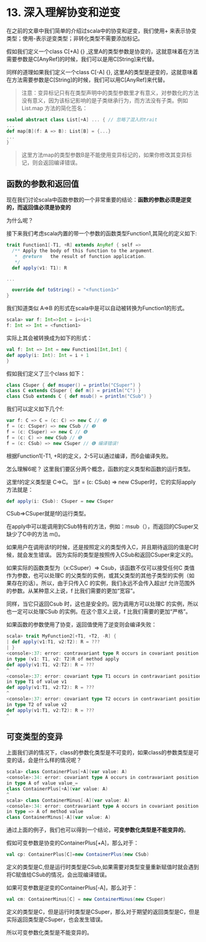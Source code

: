 # 13. 深入理解协变和逆变

在之前的文章中我们简单的介绍过scala中的协变和逆变，我们使用+ 来表示协变类型；使用-表示逆变类型；非转化类型不需要添加标记。

假如我们定义一个class C[+A] {} ,这里A的类型参数是协变的，这就意味着在方法需要参数是C[AnyRef]的时候，我们可以是用C[String]来代替。

同样的道理如果我们定义一个class C[-A] {}, 这里A的类型是逆变的，这就意味着在方法需要参数是C[String]的时候，我们可以用C[AnyRef]来代替。

>注意：变异标记只有在类型声明中的类型参数里才有意义，对参数化的方法没有意义，因为该标记影响的是子类继承行为，而方法没有子类。例如List.map 方法的简化签名：

~~~scala
sealed abstract class List[+A] ... { // 忽略了混入的trait
...
def map[B](f: A => B): List[B] = {...}
...
}
~~~

>这里方法map的类型参数B是不能使用变异标记的，如果你修改其变异标记，则会返回编译错误。

## 函数的参数和返回值

现在我们讨论scala中函数参数的一个非常重要的结论：**函数的参数必须是逆变的，而返回值必须是协变的**

为什么呢？

接下来我们考虑scala内置的带一个参数的函数类型Function1,其简化的定义如下:

~~~scala
trait Function1[-T1, +R] extends AnyRef { self =>
  /** Apply the body of this function to the argument.
   *  @return   the result of function application.
   */
  def apply(v1: T1): R

...

  override def toString() = "<function1>"
}
~~~

我们知道类似 A=>B 的形式在scala中是可以自动被转换为Function1的形式。

~~~scala
scala> var f: Int=>Int = i=>i+1
f: Int => Int = <function1>
~~~

实际上其会被转换成为如下的形式：

~~~scala
val f: Int => Int = new Function1[Int,Int] {
def apply(i: Int): Int = i + 1
}
~~~

假如我们定义了三个class 如下：

~~~scala
class CSuper { def msuper() = println("CSuper") } 
class C extends CSuper { def m() = println("C") }
class CSub extends C { def msub() = println("CSub") }
~~~

我们可以定义如下几个f:

~~~scala
var f: C => C = (c: C) => new C // ➋
f = (c: CSuper) => new CSub // ➌
f = (c: CSuper) => new C // ➍
f = (c: C) => new CSub // ➎
f = (c: CSub) => new CSuper // ➏ 编译错误!
~~~

根据Function1[-T1, +R]的定义，2-5可以通过编译，而6会编译失败。

怎么理解6呢？ 这里我们要区分两个概念，函数的定义类型和函数的运行类型。

这里f的定义类型是 C=>C。 当f = (c: CSub) => new CSuper时，它的实际apply方法就是：

~~~scala
def apply(i: CSub): CSuper = new CSuper
~~~

CSub=>CSuper就是f的运行类型。

在apply中可以能调用到CSub特有的方法，例如：msub（），而返回的CSuper又缺少了C中的方法 m()。

如果用户在调用该f的时候，还是按照定义的类型传入C，并且期待返回的值是C时候，就会发生错误。 因为实际的类型是按照传入CSub和返回CSuper来定义的。

如果实际的函数类型为（x:CSuper）=> Csub，该函数不仅可以接受任何C 类值作为参数，也可以处理C 的父类型的实例，或其父类型的其他子类型的实例（如果存在的话）。所以，由于只传入C 的实例，我们永远不会传入超出f 允许范围外的参数。从某种意义上说，f 比我们需要的更加“宽容”。

同样，当它只返回Csub 时，这也是安全的。因为调用方可以处理C 的实例，所以也一定可以处理CSub 的实例。在这个意义上说，f 比我们需要的更加“严格”。

如果函数的参数使用了协变，返回值使用了逆变则会编译失败：

~~~scala
scala> trait MyFunction2[+T1, +T2, -R] {
| def apply(v1:T1, v2:T2): R = ???
| }
<console>:37: error: contravariant type R occurs in covariant position
in type (v1: T1, v2: T2)R of method apply
def apply(v1:T1, v2:T2): R = ???
^
<console>:37: error: covariant type T1 occurs in contravariant position
in type T1 of value v1
def apply(v1:T1, v2:T2): R = ???
^
<console>:37: error: covariant type T2 occurs in contravariant position
in type T2 of value v2
def apply(v1:T1, v2:T2): R = ???
^
~~~

## 可变类型的变异

上面我们讲的情况下，class的参数化类型是不可变的，如果class的参数类型是可变的话，会是什么样的情况呢？ 

~~~scala
scala> class ContainerPlus[+A](var value: A)
<console>:34: error: covariant type A occurs in contravariant position
in type A of value value_=
class ContainerPlus[+A](var value: A)
^
scala> class ContainerMinus[-A](var value: A)
<console>:34: error: contravariant type A occurs in covariant position
in type => A of method value
class ContainerMinus[-A](var value: A)
~~~

通过上面的例子，我们也可以得到一个结论，**可变参数化类型是不能变异的**。

假如可变参数是协变的ContainerPlus[+A]，那么对于：
~~~scala
val cp: ContainerPlus[C]=new ContainerPlus(new CSub)
~~~

定义的类型是C,但是运行时类型是CSub,如果需要对类型变量重新赋值时就会遇到将C赋值给CSub的情况，会出现编译错误。

如果可变参数是逆变的ContainerPlus[-A]，那么对于：
~~~scala
val cm: ContainerMinus[C] = new ContainerMinus(new CSuper)
~~~

定义的类型是C，但是运行时类型是CSuper，那么对于期望的返回类型是C，但是实际返回类型是CSuper，也会发生错误。

所以可变参数化类型是不能变异的。













